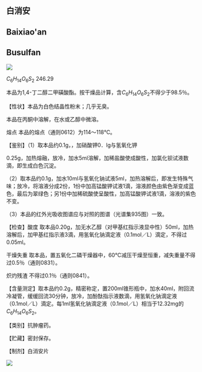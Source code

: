 ## 白消安

## Baixiao'an

## Busulfan

<!-- H _ { 3 } C ^ { - } S s &lt; C H _ { 3 }  -->
![](https://web-api.textin.com/ocr_image/external/10af4b914d581712.jpg)

$C_{6}H_{14}O_{6}S_{2}$ 246.29

本品为1,4-丁二醇二甲磺酸酯。按干燥品计算，含$C_{6}H_{14}O_{6}S_{2}$不得少于98.5％。

【性状】本品为白色结晶性粉末；几乎无臭。

本品在丙酮中溶解，在水或乙醇中微溶。

熔点 本品的熔点（通则0612）为114～118℃。

【鉴别】（1）取本品约0.1g，，加硝酸钾0．lg与氢氧化钾

0.25g，加热熔融，放冷，加水5ml溶解，加稀盐酸使成酸性，加氯化钡试液数滴，即生成白色沉淀。

（2）取本品约0.1g，加水10ml与氢氧化钠试液5ml，加热溶解后，即发生特殊气味；放冷，将溶液分成2份，1份中加高锰酸钾试液1滴，溶液颜色由紫色渐变成蓝色，最后为翠绿色；另1份中加稀硫酸使呈酸性，加高锰酸钾试液1滴，溶液的紫色不变。

（3）本品的红外光吸收图谱应与对照的图谱（光谱集935图）一致。

【检查】酸度 取本品0.20g，加无水乙醇（对甲基红指示液显中性）50ml，加热溶解后，加甲基红指示液3滴，用氢氧化钠滴定液（0.1mol／L）滴定，不得过0.05ml。

干燥失重 取本品，置五氧化二磷干燥器中，60℃减压干燥至恒重，减失重量不得过0.5％（通则0831）。

炽灼残渣 不得过0.1％（通则0841）。

【含量测定】取本品约0.2g，精密称定，置200ml锥形瓶中，加水40ml，附回流冷凝管，缓缓回流30分钟，放冷，加酚酞指示液数滴，用氢氧化钠滴定液（0.1mol／L）滴定。每1ml氢氧化钠滴定液（0.1mol／L）相当于12.32mg的$C_{6}H_{14}O_{6}S_{2}$。

【类别】抗肿瘤药。

【贮藏】密封保存。

【制剂】白消安片


![](https://web-api.textin.com/ocr_image/external/e75e5a836ba6563f.jpg)